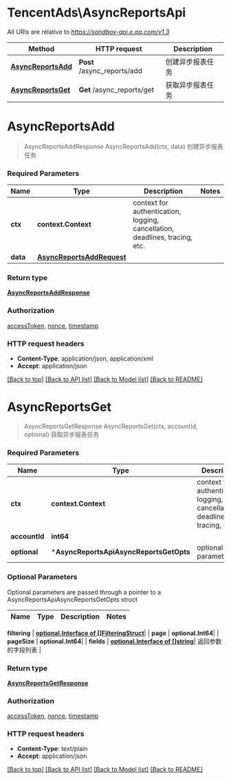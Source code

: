 # TencentAds\AsyncReportsApi

All URIs are relative to *https://sandbox-api.e.qq.com/v1.3*

Method | HTTP request | Description
------------- | ------------- | -------------
[**AsyncReportsAdd**](AsyncReportsApi.md#AsyncReportsAdd) | **Post** /async_reports/add | 创建异步报表任务
[**AsyncReportsGet**](AsyncReportsApi.md#AsyncReportsGet) | **Get** /async_reports/get | 获取异步报表任务


# **AsyncReportsAdd**
> AsyncReportsAddResponse AsyncReportsAdd(ctx, data)
创建异步报表任务

### Required Parameters

Name | Type | Description  | Notes
------------- | ------------- | ------------- | -------------
 **ctx** | **context.Context** | context for authentication, logging, cancellation, deadlines, tracing, etc.
  **data** | [**AsyncReportsAddRequest**](AsyncReportsAddRequest.md)|  | 

### Return type

[**AsyncReportsAddResponse**](AsyncReportsAddResponse.md)

### Authorization

[accessToken](../README.md#accessToken), [nonce](../README.md#nonce), [timestamp](../README.md#timestamp)

### HTTP request headers

 - **Content-Type**: application/json, application/xml
 - **Accept**: application/json

[[Back to top]](#) [[Back to API list]](../README.md#documentation-for-api-endpoints) [[Back to Model list]](../README.md#documentation-for-models) [[Back to README]](../README.md)

# **AsyncReportsGet**
> AsyncReportsGetResponse AsyncReportsGet(ctx, accountId, optional)
获取异步报表任务

### Required Parameters

Name | Type | Description  | Notes
------------- | ------------- | ------------- | -------------
 **ctx** | **context.Context** | context for authentication, logging, cancellation, deadlines, tracing, etc.
  **accountId** | **int64**|  | 
 **optional** | ***AsyncReportsApiAsyncReportsGetOpts** | optional parameters | nil if no parameters

### Optional Parameters
Optional parameters are passed through a pointer to a AsyncReportsApiAsyncReportsGetOpts struct

Name | Type | Description  | Notes
------------- | ------------- | ------------- | -------------

 **filtering** | [**optional.Interface of []FilteringStruct**](FilteringStruct.md)|  | 
 **page** | **optional.Int64**|  | 
 **pageSize** | **optional.Int64**|  | 
 **fields** | [**optional.Interface of []string**](string.md)| 返回参数的字段列表 | 

### Return type

[**AsyncReportsGetResponse**](AsyncReportsGetResponse.md)

### Authorization

[accessToken](../README.md#accessToken), [nonce](../README.md#nonce), [timestamp](../README.md#timestamp)

### HTTP request headers

 - **Content-Type**: text/plain
 - **Accept**: application/json

[[Back to top]](#) [[Back to API list]](../README.md#documentation-for-api-endpoints) [[Back to Model list]](../README.md#documentation-for-models) [[Back to README]](../README.md)

